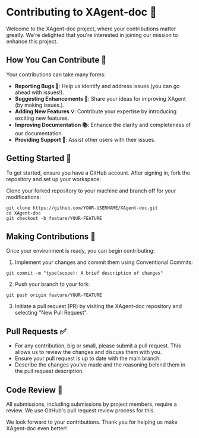 # Contributing to XAgent-doc 🚀

Welcome to the XAgent-doc project, where your contributions matter greatly. We're delighted that you're interested in joining our mission to enhance this project.

## How You Can Contribute 🌟

Your contributions can take many forms:

- **Reporting Bugs 🐞**: Help us identify and address issues (you can go ahead with issues!).
- **Suggesting Enhancements 🚀**: Share your ideas for improving XAgent (by making issues.).
- **Adding New Features 💡**: Contribute your expertise by introducing exciting new features.
- **Improving Documentation 📚**: Enhance the clarity and completeness of our documentation.
- **Providing Support 👋**: Assist other users with their issues.

## Getting Started 🔰

To get started, ensure you have a GitHub account. After signing in, fork the repository and set up your workspace:

Clone your forked repository to your machine and branch off for your modifications:

```shell
git clone https://github.com/YOUR-USERNAME/XAgent-doc.git
cd XAgent-doc
git checkout -b feature/YOUR-FEATURE
```

## Making Contributions 🌈

Once your environment is ready, you can begin contributing:

1. Implement your changes and commit them using Conventional Commits:

```shell
git commit -m "type(scope): A brief description of changes"
```

2. Push your branch to your fork:

```shell
git push origin feature/YOUR-FEATURE
```

3. Initiate a pull request (PR) by visiting the XAgent-doc repository and selecting "New Pull Request".

## Pull Requests ✅ 

- For any contribution, big or small, please submit a pull request. This allows us to review the changes and discuss them with you.
- Ensure your pull request is up to date with the main branch.
- Describe the changes you've made and the reasoning behind them in the pull request description.


## Code Review 🧐

All submissions, including submissions by project members, require a review. We use GitHub's pull request review process for this.

We look forward to your contributions. Thank you for helping us make XAgent-doc even better!
